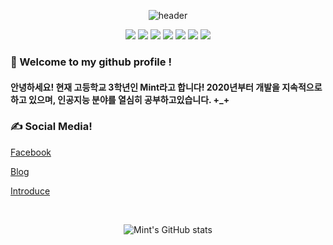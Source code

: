 <div align="center">
  
  ![header](https://capsule-render.vercel.app/api?type=Waving&color=gradient&height=300&section=header&text=Welcome!&fontAlign=70)
  
<img src="https://img.shields.io/badge/github-181717?style=for-the-badge&logo=github&logoColor=white"> <img src="https://img.shields.io/badge/python-181717?style=for-the-badge&logo=python&logoColor=white"> <img src="https://img.shields.io/badge/Unreal Engine-181717?style=for-the-badge&logo=unrealengine&logoColor=white"> <img src="https://img.shields.io/badge/Pytorch-181717?style=for-the-badge&logo=pytorch&logoColor=white"> <img src="https://img.shields.io/badge/PHP-181717?style=for-the-badge&logo=php&logoColor=white"> <img src="https://img.shields.io/badge/Arduino-181717?style=for-the-badge&logo=arduino&logoColor=white"> <img src="https://img.shields.io/badge/c sharp-181717?style=for-the-badge&logo=csharp&logoColor=white">
</div>
<div align="left">
  
###  :wave: Welcome to my github profile !
#### 안녕하세요! 현재 고등학교 3학년인 Mint라고 합니다! 2020년부터 개발을 지속적으로 하고 있으며, 인공지능 분야를 열심히 공부하고있습니다. +_+

### :writing_hand: Social Media!
  
[Facebook](https://www.facebook.com/profile.php?id=100072395130774)

[Blog](https://blog.mintserver.kr)

[Introduce](https://hanafu.cat)

</div>

<br>

<div align="center">
  
![Mint's GitHub stats](https://github-readme-stats.vercel.app/api?username=mint3100&show_icons=true&theme=transparent)

</div>
